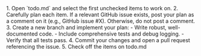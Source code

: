 <process>
1. Open `todo.md` and select the first unchecked items to work on.
2. Carefully plan each item. If a relevant GitHub issue exists, post your plan as a comment on it (e.g., GitHub issue #X). Otherwise, do not post a comment.
3. Create a new branch and implement your plan:
    - Write robust, well-documented code.
    - Include comprehensive tests and debug logging.
    - Verify that all tests pass.
4. Commit your changes and open a pull request referencing the issue.
5. Check off the items on todo.md
</process>
